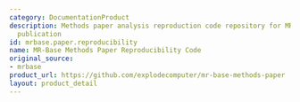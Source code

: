 ```yaml
---
category: DocumentationProduct
description: Methods paper analysis reproduction code repository for MR-Base platform
  publication
id: mrbase.paper.reproducibility
name: MR-Base Methods Paper Reproducibility Code
original_source:
- mrbase
product_url: https://github.com/explodecomputer/mr-base-methods-paper
layout: product_detail
---
```

